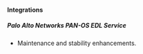
#### Integrations
##### Palo Alto Networks PAN-OS EDL Service
- Maintenance and stability enhancements.
